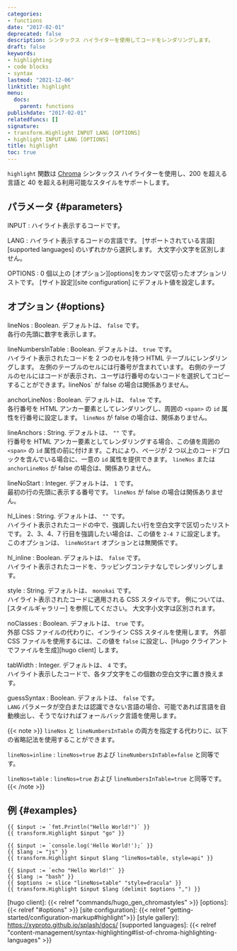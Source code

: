 ```yaml
---
categories:
- functions
date: "2017-02-01"
deprecated: false
description: シンタックス ハイライターを使用してコードをレンダリングします。
draft: false
keywords:
- highlighting
- code blocks
- syntax
lastmod: "2021-12-06"
linktitle: highlight
menu:
  docs:
    parent: functions
publishdate: "2017-02-01"
relatedfuncs: []
signature:
- transform.Highlight INPUT LANG [OPTIONS]
- highlight INPUT LANG [OPTIONS]
title: highlight
toc: true
---
```

`highlight` 関数は [Chroma] シンタックス ハイライターを使用し、200 を超える言語と 40 を超える利用可能なスタイルをサポートします。

## パラメータ {#parameters}

INPUT
: ハイライト表示するコードです。

LANG
: ハイライト表示するコードの言語です。 [サポートされている言語][supported languages] のいずれかから選択します。 大文字小文字を区別しません。

OPTIONS
: 0 個以上の [オプション][options]をカンマで区切ったオプションリストです。 [サイト設定][site configuration] にデフォルト値を設定します。

## オプション {#options}

lineNos
: Boolean. デフォルトは、 `false` です。\
各行の先頭に数字を表示します。

lineNumbersInTable
: Boolean. デフォルトは、 `true` です。\
ハイライト表示されたコードを 2 つのセルを持つ HTML テーブルにレンダリングします。 左側のテーブルのセルには行番号が含まれています。 右側のテーブルのセルにはコードが表示され、ユーザは行番号のないコードを選択してコピーすることができます。lineNos` が false の場合は関係ありません。

anchorLineNos
: Boolean. デフォルトは、 `false` です。\
各行番号を HTML アンカー要素としてレンダリングし、周囲の `<span>` の `id` 属性を行番号に設定します。 `lineNos` が false の場合は、関係ありません。

lineAnchors
: String. デフォルトは、 `""` です。\
行番号を HTML アンカー要素としてレンダリングする場合、この値を周囲の `<span>` の `id` 属性の前に付けます。これにより、ページが 2 つ以上のコードブロックを含んでいる場合に、一意の `id` 属性を提供できます。 `lineNos` または `anchorLineNos` が false の場合は、関係ありません。

lineNoStart
: Integer. デフォルトは、 `1` です。\
最初の行の先頭に表示する番号です。 `lineNos` が false の場合は関係ありません。

hl_Lines
: String. デフォルトは、 `""` です。\
ハイライト表示されたコードの中で、強調したい行を空白文字で区切ったリストです。 2、3、4、7 行目を強調したい場合は、この値を `2-4 7` に設定します。 このオプションは、 `lineNoStart` オプションとは無関係です。

hl_inline
: Boolean. デフォルトは、 `false` です。\
ハイライト表示されたコードを、ラッピングコンテナなしでレンダリングします。

style
: String. デフォルトは、 `monokai` です。\
ハイライト表示されたコードに適用される CSS スタイルです。 例については、[スタイルギャラリー] を参照してください。 大文字小文字は区別されます。

noClasses
: Boolean. デフォルトは、 `true` です。\
外部 CSS ファイルの代わりに、インライン CSS スタイルを使用します。 外部 CSS ファイルを使用するには、この値を `false` に設定し、[Hugo クライアントでファイルを生成][hugo client] します。

tabWidth
: Integer. デフォルトは、 `4` です。\
ハイライト表示したコードで、各タブ文字をこの個数の空白文字に置き換えます。

guessSyntax
: Boolean. デフォルトは、 `false` です。\
`LANG` パラメータが空白または認識できない言語の場合、可能であれば言語を自動検出し、そうでなければフォールバック言語を使用します。

{{< note >}}
`lineNos` と `lineNumbersInTable` の両方を指定する代わりに、以下の省略記法を使用することができます。

`lineNos=inline`
: `lineNos=true` および `lineNumbersInTable=false` と同等です。

`lineNos=table`
: `lineNos=true` および `lineNumbersInTable=true` と同等です。
{{< /note >}}

## 例 {#examples}

```go-html-template
{{ $input := `fmt.Println("Hello World!")` }}
{{ transform.Highlight $input "go" }}

{{ $input := `console.log('Hello World!');` }}
{{ $lang := "js" }}
{{ transform.Highlight $input $lang "lineNos=table, style=api" }}

{{ $input := `echo "Hello World!"` }}
{{ $lang := "bash" }}
{{ $options := slice "lineNos=table" "style=dracula" }}
{{ transform.Highlight $input $lang (delimit $options ",") }}
```

[Chroma]: https://github.com/alecthomas/chroma
[hugo client]: {{< relref "commands/hugo_gen_chromastyles" >}}
[options]: {{< relref "#options" >}}
[site configuration]: {{< relref "getting-started/configuration-markup#highlight">}}
[style gallery]: https://xyproto.github.io/splash/docs/
[supported languages]: {{< relref "content-management/syntax-highlighting#list-of-chroma-highlighting-languages" >}}
